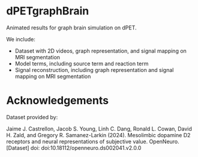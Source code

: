 # dPETgraphBrain
Animated results for graph brain simulation on dPET.

We include:

- Dataset with 2D videos, graph representation, and signal mapping on MRI segmentation
- Model terms, including source term and reaction term
- Signal reconstruction, including graph representation and signal mapping on MRI segmentation

# Acknowledgements
Dataset provided by:

Jaime J. Castrellon, Jacob S. Young, Linh C. Dang, Ronald L. Cowan, David H. Zald, and Gregory R. Samanez-Larkin (2024). Mesolimbic dopamine D2 receptors and neural representations of subjective value. OpenNeuro. [Dataset] doi: doi:10.18112/openneuro.ds002041.v2.0.0
